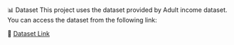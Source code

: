 📊 Dataset
This project uses the dataset provided by Adult income dataset.
You can access the dataset from the following link:

🔗 [Dataset Link ](https://www.kaggle.com/datasets/wenruliu/adult-income-dataset)
